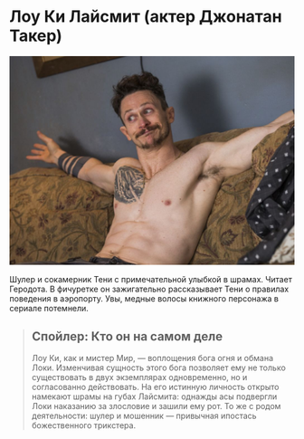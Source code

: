 # Лоу Ки Лайсмит (актер Джонатан Такер)

![](./images/Low-Key.jpg)<br />

Шулер и сокамерник Тени с примечательной улыбкой в шрамах. Читает Геродота. В 
фичуретке он зажигательно рассказывает Тени о правилах поведения в аэропорту. 
Увы, медные волосы книжного персонажа в сериале потемнели.

> ## Спойлер: Кто он на самом деле
> Лоу Ки, как и мистер Мир, — воплощения бога огня и обмана Локи. Изменчивая 
> сущность этого бога позволяет ему не только существовать в двух экземплярах 
> одновременно, но и согласованно действовать. На его истинную личность 
> открыто намекают шрамы на губах Лайсмита: однажды асы подвергли Локи 
> наказанию за злословие и зашили ему рот. То же с родом деятельности: шулер и 
> мошенник — привычная ипостась божественного трикстера.
